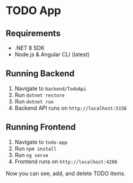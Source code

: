 # TODO App

## Requirements
- .NET 8 SDK
- Node.js & Angular CLI (latest)

## Running Backend
1. Navigate to `backend/TodoApi`
2. Run `dotnet restore`
3. Run `dotnet run`
4. Backend API runs on `http://localhost:5156`

## Running Frontend
1. Navigate to `todo-app`
2. Run `npm install`
3. Run `ng serve`
4. Frontend runs on `http://localhost:4200`

Now you can see, add, and delete TODO items.
